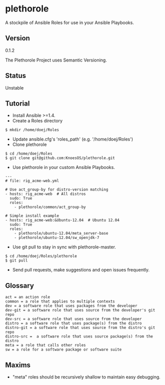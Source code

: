 plethorole
==========

A stockpile of Ansible Roles for use in your Ansible Playbooks.


Version
-------
0.1.2

The Plethorole Project uses Semantic Versioning.


Status
------
Unstable


Tutorial
--------

* Install Ansible >=1.4.
* Create a Roles directory

```
$ mkdir /home/doej/Roles
```

* Update ansible.cfg's 'roles_path' (e.g. '/home/doej/Roles')
* Clone plethorole

```
$ cd /home/doej/Roles
$ git clone git@github.com:KnoesOS/plethorole.git
```

* Use plethorole in your custom Ansible Playbooks.

```
---
# file: rig_acme-web.yml

# Use act_group-by for distro-version matching
- hosts: rig_acme-web  # All distros
  sudo: True
  roles:
    - plethorole/common/act_group-by

# Simple install example
- hosts: rig_acme-web:&Ubuntu-12.04  # Ubuntu 12.04
  sudo: True
  roles:
    - plethorole/ubuntu-12.04/meta_server-base
    - plethorole/ubuntu-12.04/sw_openjdk-7
```

* Use git pull to stay in sync with plethorole-master.

```
$ cd /home/doej/Roles/plethorole
$ git pull
```

* Send pull requests, make suggestions and open issues frequently.


Glossary
------
```
act = an action role
common = a role that applies to multiple contexts
dev = a software role that uses packages from the developer
dev-git = a software role that uses source from the developer's git repo
dev-src = a software role that uses source from the developer
distro = a software role that uses package(s) from the distro
distro-git = a software role that uses source from the distro's git repo
distro-src =  a software role that uses source package(s) from the distro
meta = a role that calls other roles
sw = a role for a software package or software suite
```

Maxims
------
* "meta" roles should be recursively shallow to maintain easy debugging.
